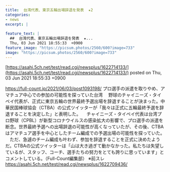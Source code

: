 ```yaml
---
title:  台湾代表、東京五輪出場辞退を発表  ★2  
categories:
- news
excerpt: |
  
feature_text: |
  ##  台湾代表、東京五輪出場辞退を発表  ★...
  Thu, 03 Jun 2021 18:55:33  +0900
feature_image: "https://picsum.photos/2560/600?image=733"
image: "https://picsum.photos/2560/600?image=733"
---
```


[https://asahi.5ch.net/test/read.cgi/newsplus/1622714133/](https://asahi.5ch.net/test/read.cgi/newsplus/1622714133/)
posted on Thu, 03 Jun 2021 18:55:33  +0900

<!--more-->

https://full-count.jp/2021/06/03/post1093198/ プロ選手の派遣を取りやめ、アマチュア中心での参加の可能性を探っていた台湾 　野球のチャイニーズ・タイペイ代表が、正式に東京五輪の世界最終予選出場を辞退することが決まった。中華民国棒球協会（CTBA）の公式ツイッターが「我々は正式に五輪最終予選を辞退することを決定した」と表明した。 　チャイニーズ・タイペイ代表は台湾プロ野球（CPBL）が新型コロナウイルスの感染拡大の影響で、プロ選手の派遣を断念。世界最終予選への出場辞退の可能性が高くなっていたが、その後、CTBAはアマチュア選手を中心としたチーム編成での予選出場の可能性を探っていた。 　ただ、急遽のチーム編成も叶わず、参加を辞退することを正式に決めたようだ。CTBAの公式ツイッターは「山は大き過ぎて動かなかった。私たちは失望しているが、スタッフ、コーチ、選手たちの努力をとても誇りに思っています」とコメントしている。（Full-Count編集部） ※前スレ https://asahi.5ch.net/test/read.cgi/newsplus/1622709436/
